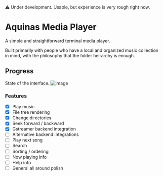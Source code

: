 ⚠️ Under development. Usable, but experience is very rough right now.

# Aquinas Media Player

A simple and straightforward terminal media player.

Built primarily with people who have a local and organized music collection in mind, with the philosophy that the folder heirarchy is enough.

## Progress

State of the interface.
![image](https://user-images.githubusercontent.com/779390/142747234-1b4ef088-2903-42b1-b901-3bdd700685d4.png)

### Features
- [x] Play music
- [x] File tree rendering
- [x] Change directories
- [x] Seek forward / backward
- [x] Gstreamer backend integration
- [ ] Alternative backend integrations
- [ ] Play next song
- [ ] Search
- [ ] Sorting / ordering
- [ ] Now playing info
- [ ] Help info
- [ ] General all around polish
